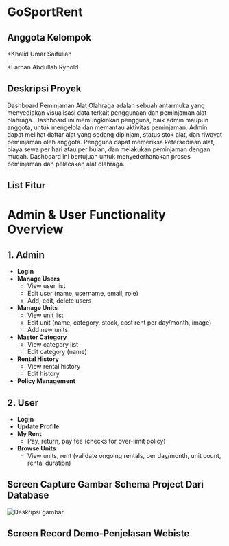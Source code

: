 # GoSportRent

## Anggota Kelompok

\*Khalid Umar Saifullah

\*Farhan Abdullah Rynold

## Deskripsi Proyek

Dashboard Peminjaman Alat Olahraga adalah sebuah antarmuka yang menyediakan visualisasi data terkait penggunaan dan peminjaman alat olahraga. Dashboard ini memungkinkan pengguna, baik admin maupun anggota, untuk mengelola dan memantau aktivitas peminjaman. Admin dapat melihat daftar alat yang sedang dipinjam, status stok alat, dan riwayat peminjaman oleh anggota. Pengguna dapat memeriksa ketersediaan alat, biaya sewa per hari atau per bulan, dan melakukan peminjaman dengan mudah. Dashboard ini bertujuan untuk menyederhanakan proses peminjaman dan pelacakan alat olahraga.

## List Fitur

# Admin & User Functionality Overview

## 1. Admin

- **Login**
- **Manage Users**
  - View user list
  - Edit user (name, username, email, role)
  - Add, edit, delete users
- **Manage Units**
  - View unit list
  - Edit unit (name, category, stock, cost rent per day/month, image)
  - Add new units
- **Master Category**
  - View category list
  - Edit category (name)
- **Rental History**
  - View rental history
  - Edit history
- **Policy Management**

## 2. User

- **Login**
- **Update Profile**
- **My Rent**
  - Pay, return, pay fee (checks for over-limit policy)
- **Browse Units**
  - View units, rent (validate ongoing rentals, per day/month, unit count, rental duration)

## Screen Capture Gambar Schema Project Dari Database

![Deskripsi gambar](./image/db.jpg)

## Screen Record Demo-Penjelasan Webiste
